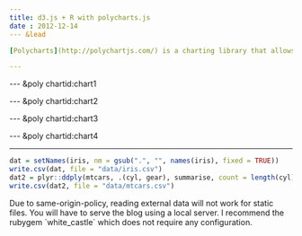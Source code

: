 ```yaml
---
title: d3.js + R with polycharts.js
date : 2012-12-14
--- &lead

[Polycharts](http://polychartjs.com/) is a charting library that allows users to create elegant, interactive visualizations using `d3.js` and grammar of graphics.

---
```


<script 
  src="https://raw.github.com/Polychart/polychart.js/master/polychart.latest.min.js">
</script>

<style>
.mycode pre {
  font-size: 11px;
  line-height: 16px;
}
</style>

<script>
gg.opts.graph.branding = false;
gg.opts.graph.width = 400;
gg.opts.graph.height = 300;
</script>

--- &poly chartid:chart1

<script>
gg.data.fetch("data/tips.csv", function(data){
  gg.graph(data)
    .layer(gg.layer.point()
      .map({'x': 'total_bill', 'y': 'tip'})
      .map('color', 'day')
      .opts({'opacity': 0.6, 'radius': 2}))
    .opts('title', 'Tips Dataset')
    .facet(gg.facet.wrap('sex').ncol(2))
    .render("#{{slide.chartid}}")
  });
</script>

--- &poly chartid:chart2

<script>
gg.data.fetch('data/mtcars.csv', function(data){
  gg.graph(data)
  .layer(gg.layer.bar()
    .map({'x':'cyl', 'y':'count', 'color':'gear'}))
  .scale('x', gg.scale.discrete())
  .render('#{{slide.chartid}}');
});
</script>

--- &poly chartid:chart3

<script>
  gg.data.fetch("data/iris.csv", function(data) {
    gg.graph(data)
    .layer(gg.layer.point()
      .map({'x':'SepalLength', 'y':'PetalLength'})
      .map('color', 'Species'))
    .opts('title', 'Iris: Scatter Plot')
    .render("#{{slide.chartid}}");
  }); 
</script>

--- &poly chartid:chart4

<script>
  gg.data.fetch("data/iris.csv", function(data){
    gg.graph(data)
    .layer(gg.layer.point()
      .map({'x': 'SepalLength', 'y': 'PetalLength'}))
    .opts('title', 'Iris Flower Dataset')
    .facet(gg.facet.wrap('Species').ncol(3))
    .render("#{{slide.chartid}}")
  });
</script>

---


```r
dat = setNames(iris, nm = gsub(".", "", names(iris), fixed = TRUE))
write.csv(dat, file = "data/iris.csv")
dat2 = plyr::ddply(mtcars, .(cyl, gear), summarise, count = length(cyl))
write.csv(dat2, file = "data/mtcars.csv")
```


<div class="alert">
 <p> Due to same-origin-policy, reading external data will not work for static files. You will have to serve the blog using a local server. I recommend the rubygem `white_castle` which does not require any configuration.</p>
</div>







